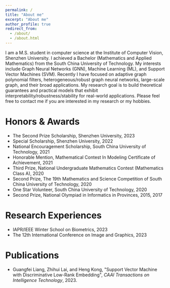 ```yaml
---
permalink: /
title: "About me"
excerpt: "About me"
author_profile: true
redirect_from: 
  - /about/
  - /about.html
---
```


I am a M.S. student in computer science at the Institute of Computer Vision, Shenzhen University. I achieved a Bachelor (Mathematics and Applied Mathematics) from the South China University of Technology. My interests include Graph Neural Networks (GNN), Machine Learning (ML), and Support Vector Machines (SVM). Recently I have focused on adaptive graph polynomial filters, heterogeneous/robust graph neural networks, large-scale graph, and their broad applications. My research goal is to build theoretical guarantees and practical models that exhibit interpretability/robustness/stability for real-world applications.
Please feel free to contact me if you are interested in my research or my hobbies.

Honors & Awards
======
* The Second Prize Scholarship, Shenzhen University, 2023
* Special Scholarship, Shenzhen University, 2022
* National Encouragement Scholarship, South China University of Technology, 2021
* Honorable Mention, Mathematical Contest In Modeling Certificate of Achievement, 2021
* Third Prize, National Undergraduate Mathematics Contest (Mathematics Class A), 2020
* Second Prize, The 19th Mathematics and Science Competition of South China University of Technology, 2020
* One Star Volunteer, South China University of Technology, 2020
* Second Prize, National Olympiad in Informatics in Provinces, 2015, 2017
 
Research Experiences
======
* IAPR/IEEE Winter School on Biometrics, 2023
* The 12th International Conference on Image and Graphics, 2023

Publications
======
* Guangfei Liang, Zhihui Lai, and Heng Kong, "Support Vector Machine with Discriminative Low-Rank Embedding", *CAAI Transactions on Intelligence Technology*, 2023.
